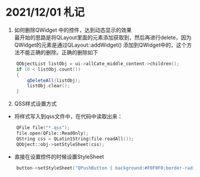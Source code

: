 # 2021/12/01 札记
1. 如何删除QWidget 中的控件，达到动态显示的效果  
最开始的思路是将QLayout里面的元素添加获取到，然后再进行delete，因为QWidget的元素是通过QLayout::addWidget() 添加到QWidget中的，这个方法不能正确的删除。正确的删除如下

```C++
    QObjectList listObj = ui->allCate_middle_content->children();
    if (0 < listObj.count())
    {
        qDeleteAll(listObj);
        listObj.clear();
    }
```


2. QSS样式设置方式  
* 将样式写入到qss文件中，在代码中读取出来：  
```C++
    QFile file("*.qss");
    file.open(QFile::ReadOnly);
    QString css = QLatin1String(file.readAll());
    QObject::obj->setStyleSheet(css);
```
* 直接在设置控件的时候设置StyleSheet
```C++
    button->setStyleSheet("QPushButton { background:#F0F0F0;border-radius:12px;color:#333333;font-size:12px;font-weight:regular}");
```







